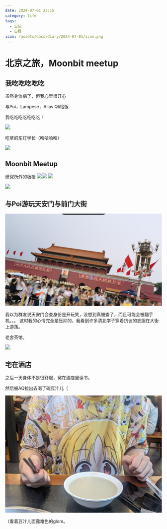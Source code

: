 ```yaml
---
date: 2024-07-01 23:15
category: life
tags:
  - 日记
  - 日程
icon: /assets/docs/diary/2024-07-01/icon.png
---
```

# 北京之旅，Moonbit meetup

## 我吃吃吃吃吃

虽然身体病了，但我心里很开心

与Poi，Lampese，Alias Qli恰饭

我吃吃吃吃吃吃吃！

![](../../assets/docs/diary/2024-07-01/eat.png)

吃草的东灯学长（哈哈哈哈）

![](../../assets/docs/diary/2024-07-01/IMG_20240628_202049.png)

## Moonbit Meetup

研究所外的板报
![](../../assets/docs/diary/2024-07-01/railgun.png)![](../../assets/docs/diary/2024-07-01/academy.png)
![](../../assets/docs/diary/2024-07-01/meetup1.png)

![](../../assets/docs/diary/2024-07-01/icon.png)
## 与Poi游玩天安门与前门大街

![](../../assets/docs/diary/2024-07-01/mao.png)

我以为群友说天安门会查身份是开玩笑，没想到真被查了，而且可能会被翻手机。。。
这时我的心情完全是压抑的，我看到许多清北学子穿着抗议的衣服在大街上游荡。

老舍茶馆。

![](../../assets/docs/diary/2024-07-01/tea.png)

## 宅在酒店

之后一天身体不是很舒服，窝在酒店里读书。

然后被AQ拉出去喝了碗豆汁儿（

![](../../assets/docs/diary/2024-07-01/Image_1719733296854.jpg)

（看着豆汁儿面露难色的glom。
